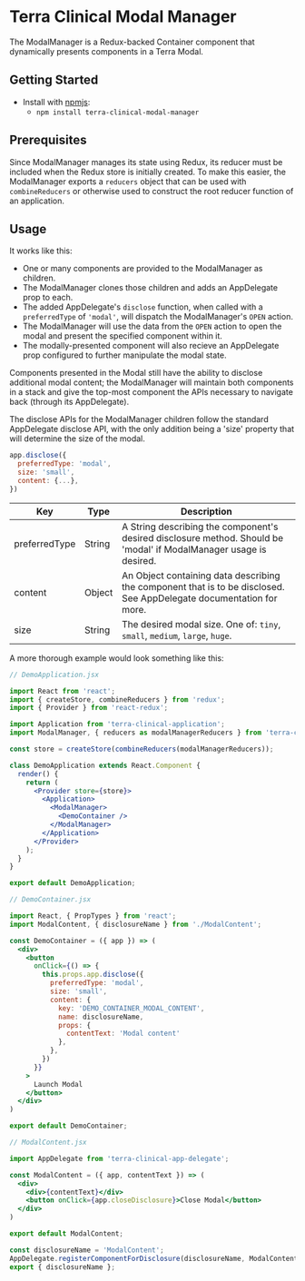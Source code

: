 # Terra Clinical Modal Manager

The ModalManager is a Redux-backed Container component that dynamically presents components in a Terra Modal.

## Getting Started

- Install with [npmjs](https://www.npmjs.com):
  - `npm install terra-clinical-modal-manager`

## Prerequisites

Since ModalManager manages its state using Redux, its reducer must be included when the Redux store is initially created. To make
this easier, the ModalManager exports a `reducers` object that can be used with `combineReducers` or otherwise used to
construct the root reducer function of an application.

## Usage

It works like this:
* One or many components are provided to the ModalManager as children.
* The ModalManager clones those children and adds an AppDelegate prop to each.
* The added AppDelegate's `disclose` function, when called with a `preferredType` of `'modal'`, will dispatch the ModalManager's `OPEN` action.
* The ModalManager will use the data from the `OPEN` action to open the modal and present the specified component within it.
* The modally-presented component will also recieve an AppDelegate prop configured to further manipulate the modal state.

Components presented in the Modal still have the ability to disclose additional modal content; the ModalManager will maintain both components
in a stack and give the top-most component the APIs necessary to navigate back (through its AppDelegate).

The disclose APIs for the ModalManager children follow the standard AppDelegate disclose API, with the only addition being a 'size' property that
will determine the size of the modal.

```jsx
app.disclose({
  preferredType: 'modal',
  size: 'small',
  content: {...},
})
```

|Key|Type|Description|
|---|---|---|
|preferredType|String|A String describing the component's desired disclosure method. Should be 'modal' if ModalManager usage is desired.|
|content|Object|An Object containing data describing the component that is to be disclosed. See AppDelegate documentation for more.|
|size|String|The desired modal size. One of: `tiny`, `small`, `medium`, `large`, `huge`.|

A more thorough example would look something like this:

```jsx
// DemoApplication.jsx

import React from 'react';
import { createStore, combineReducers } from 'redux';
import { Provider } from 'react-redux';

import Application from 'terra-clinical-application';
import ModalManager, { reducers as modalManagerReducers } from 'terra-clinical-modal-manager';

const store = createStore(combineReducers(modalManagerReducers));

class DemoApplication extends React.Component {
  render() {
    return (
      <Provider store={store}>
        <Application>
          <ModalManager>
            <DemoContainer />
          </ModalManager>
        </Application>
      </Provider>
    );
  }
}

export default DemoApplication;
```

```jsx
// DemoContainer.jsx

import React, { PropTypes } from 'react';
import ModalContent, { disclosureName } from './ModalContent';

const DemoContainer = ({ app }) => (
  <div>
    <button
      onClick={() => {
        this.props.app.disclose({
          preferredType: 'modal',
          size: 'small',
          content: {
            key: 'DEMO_CONTAINER_MODAL_CONTENT',
            name: disclosureName,
            props: {
              contentText: 'Modal content'
            },
          },
        })
      }}
    >
      Launch Modal
    </button>
  </div>
)

export default DemoContainer;
```

```jsx
// ModalContent.jsx

import AppDelegate from 'terra-clinical-app-delegate';

const ModalContent = ({ app, contentText }) => (
  <div>
    <div>{contentText}</div>
    <button onClick={app.closeDisclosure}>Close Modal</button>
  </div>
)

export default ModalContent;

const disclosureName = 'ModalContent';
AppDelegate.registerComponentForDisclosure(disclosureName, ModalContent);
export { disclosureName };
```
